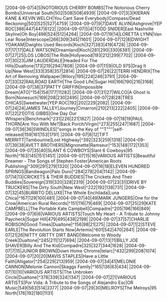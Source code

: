 |2004-09-07|4|5|NOTORIOUS CHERRY BOMBS|The Notorious Cherry Bombs|Universal South|502|508|508|4939|
|2004-09-07|3|3|KIERAN KANE & KEVIN WELCH|You Cant Save Everybody|Compass/Dead Reckoning|503|525|527|4759|
|2004-09-07|9|7|DAVE ALVIN|Ashgrove|YEP ROC|386|447|447|6122|
|2004-09-07|5|4|TODD SNIDER|East Nashville Skyline|Oh Boy|498|524|512|4264|
|2004-09-07|19|14|LORETTA LYNN|Van Lear Rose|Interscope|266|309|345|11601|
|2004-09-07|12|8|DWIGHT YOAKAM|Dwights Used Records|Koch|327|383|419|4728|
|2004-09-07|17|17|DALE WATSON|Dreamland|Koch|281|290|330|6381|
|2004-09-07|27|25|LOS LOBOS|The Ride|Hollywood|193|212|299|7702|
|2004-09-07|30|23|JIM LAUDERDALE|Headed For The Hills|Dualtone|173|219|294|7808|
|2004-09-07|11|9|OLD 97S|Drag It Up|New West|333|358|357|2814|
|2004-09-07|26|22|TERRI HENDRIX|The Art of Removing Wallpaper|Wilory|195|224|246|3791|
|2004-09-07|33|32|RAILROAD EARTH|The Good Life|Sugar Hill|166|190|216|3168|
|2004-09-07|38|37|PATTY GRIFFIN|Impossible Dream|ATO|^154|154|177|11282|
|2004-09-07|31|27|WILCO|A Ghost Is Born|Nonesuch|169|208|230|2495|
|2004-09-07|28|28|TRES CHICAS|Sweetwater|YEP ROC|192|202|229|2082|
|2004-09-07|24|24|JAMES TALLEY|Journey|Cimarron|210|213|222|2405|
|2004-09-07|22|21|OTIS GIBBS|One Day Our Whispers|Benchmark|^231|226|221|1827|
|2004-09-07|18|19|PAUL THORN|Are You With Me?|Back Porch/Virgin|^273|255|247|1687|
|2004-09-07|36|36|SWINDLES|"songs in the Key of ""T"""|self-released|159|161|153|1791|
|2004-09-07|8|12|TIFT MERRITT|Tambourine|Lost Highway|^392|323|259|1318|
|2004-09-07|39|38|AVETT BROTHERS|Mignonette|Ramseur|^153|148|172|1353|
|2004-09-07|35|40|SLANT 6 COWBOYS|Slant 6 Cowboys|95 North|^163|145|151|1451|
|2004-09-07|15|16|VARIOUS ARTISTS|Beautiful Dreamer - The Songs of Stephen Foster|American Roots Publishing|^309|291|279|1320|
|2004-09-07|16|18|ELEVEN HUNDRED SPRINGS|Bandwagon|Palo Duro|^284|278|204|1142|
|2004-09-07|14|13|CRICKETS & THEIR BUDDIES|The Crickets And Their Buddies|Sovereign|319|320|328|2319|
|2004-09-07|23|31|DRIVE BY TRUCKERS|The Dirty South|New West|^222|192|138|731|
|2004-09-07|32|45|BURRITO DELUXE|The Whole Enchilada|Luna Chica|^167|129|100|481|
|2004-09-07|40|49|MARK JUNGERS|One for the Crow|American Rural Records|^151|116|79|469|
|2004-09-07|25|29|KATE CAMPBELL|The Portable Kate Campbell|Compadre|^205|196|166|849|
|2004-09-07|6|6|VARIOUS ARTISTS|Touch My Heart - A Tribute to Johnny Paycheck|Sugar Hill|479|495|438|2198|
|2004-09-07|37|57|CHARLIE ROBISON|Good Times|Dualtone|^156|98|21|275|
|2004-09-07|1|2|STEVE EARLE|The Revolution Starts Now|Artemis|^601|542|470|2641|
|2004-09-07|21|26|NITTY GRITTY DIRT BAND|Welcome to Woody Creek|Dualtone|^245|211|127|694|
|2004-09-07|13|11|BILLY JOE SHAVER|Billy And The Kid|Compadre|325|327|344|1628|
|2004-09-07|7|15|JUNIOR BROWN|Down Home Chrome|telarc|^432|299|208|1074|
|2004-09-07|20|20|MAVIS STAPLES|Have a Little Faith|Alligator|^254|229|213|959|
|2004-09-07|34|41|MELONIE CANNON|Melonie Cannon|Skaggs Family|^165|136|63|434|
|2004-09-07|10|10|VARIOUS ARTISTS|The Unbroken Circle|Dualtone|^378|339|324|1347|
|2004-09-07|2|1|VARIOUS ARTISTS|Por Vida: A Tribute to the Songs of Alejandro Esc|OR Music|549|563|514|3377|
|2004-09-07|29|30|MELROYS|The Melroys|95 North|176|192|180|1131|
